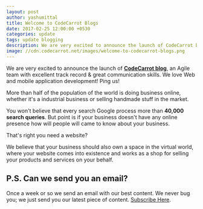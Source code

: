 ```yaml
---
layout: post
author: yashumittal
title: Welcome to CodeCarrot Blogs
date: 2017-02-25 12:00:00 +0530
categories: update
tags: update blogging
description: We are very excited to announce the launch of CodeCarrot blog, an Agile team with excellent track record & great communication skills. We love Web and mobile application development.
image: //cdn.codecarrot.net/images/welcome-to-codecarrot-blogs.png
---
```


We are very excited to announce the launch of **[CodeCarrot blog](/)**, an Agile team with excellent track record & great communication skills. We love Web and mobile application development! Ping us!

More than half of the population of the world is doing business online, whether it's a industrial business or selling handmade stuff in the market.

You won't believe that every search Google process more than **40,000 search queries**. But point is if your business doesn't have any online presence how will people will came to know about your business.

That's right you need a website?

We believe that your business should also own a space in the virtual world, where your website comes into existence and works as a shop for selling your products and services on your behalf.

## P.S. Can we send you an email?

Once a week or so we send an email with our best content. We never bug you; we just send you our latest piece of content. [Subscribe Here](#subscribe).
